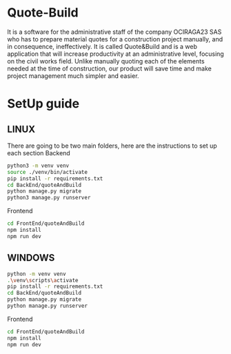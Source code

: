 # Quote-Build
It is a software for the administrative staff of the company OCIRAGA23 SAS who has to prepare material quotes for a construction project manually, and in consequence,  ineffectively. It is called Quote&Build and is a web application that will increase productivity at an administrative level, focusing on the civil works field. Unlike manually quoting each of the elements needed at the time of construction, our product will save time and make project management much simpler and easier.


# SetUp guide

## LINUX
There are going to be two main folders, here are the instructions to set up each section
Backend
```bash
python3 -m venv venv
source ./venv/bin/activate
pip install -r requirements.txt
cd BackEnd/quoteAndBuild
python manage.py migrate
python3 manage.py runserver
```

Frontend
```bash
cd FrontEnd/quoteAndBuild
npm install
npm run dev
```

## WINDOWS
```bash
python -m venv venv
.\venv\scripts\activate
pip install -r requirements.txt
cd BackEnd/quoteAndBuild
python manage.py migrate
python manage.py runserver
```

Frontend
```bash
cd FrontEnd/quoteAndBuild
npm install
npm run dev
```



